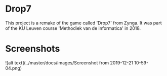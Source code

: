 # Drop7
This project is a remake of the game called 'Drop7' from Zynga. It was part of the KU Leuven course 'Methodiek van de informatica' in 2018.

# Screenshots
![alt text](../master/docs/images/Screenshot from 2019-12-21 10-59-04.png)
